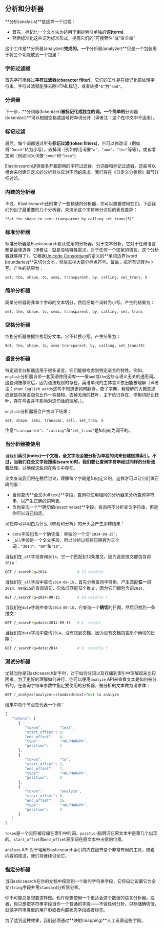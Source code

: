 ## 分析和分析器

**分析(analysis)**是这样一个过程：

* 首先，标记化一个文本块为适用于倒排索引单独的**词(term)**
* 然后标准化这些词为标准形式，提高它们的“可搜索性”或“查全率”

这个工作是**分析器(analyzer)**完成的。一个**分析器(analyzer)**只是一个包装用于将三个功能放到一个包里：

### 字符过滤器

首先字符串经过**字符过滤器(character filter)**，它们的工作是在标记化前处理字符串。字符过滤器能够去除HTML标记，或者转换`"&"`为`"and"`。

### 分词器

下一步，**分词器(tokenizer)**被标记化成独立的词。一个简单的**分词器(tokenizer)**可以根据空格或逗号将单词分开（译者注：这个在中文中不适用）。

### 标记过滤

最后，每个词都通过所有**标记过滤(token filters)**，它可以修改词（例如将`"Quick"`转为小写），去掉词（例如停用词像`"a"`、`"and"`、`"the"`等等），或者增加词（例如同义词像`"jump"`和`"leap"`）

Elasticsearch提供很多开箱即用的字符过滤器，分词器和标记过滤器。这些可以组合来创建自定义的分析器以应对不同的需求。我们将在《自定义分析器》章节详细讨论。

### 内建的分析器

不过，Elasticsearch还附带了一些预装的分析器，你可以直接使用它们。下面我们列出了最重要的几个分析器，来演示这个字符串分词后的表现差异：

    "Set the shape to semi-transparent by calling set_trans(5)"


### 标准分析器

标准分析器是Elasticsearch默认使用的分析器。对于文本分析，它对于任何语言都是最佳选择（译者注：就是没啥特殊需求，对于任何一个国家的语言，这个分析器就够用了）。它根据[Unicode Consortium](http://www.unicode.org/reports/tr29/)的定义的**单词边界(word boundaries)**来切分文本，然后去掉大部分标点符号。最后，把所有词转为小写。产生的结果为：

    set, the, shape, to, semi, transparent, by, calling, set_trans, 5

### 简单分析器

简单分析器将非单个字母的文本切分，然后把每个词转为小写。产生的结果为：

    set, the, shape, to, semi, transparent, by, calling, set, trans

### 空格分析器

空格分析器依据空格切分文本。它不转换小写。产生结果为：

    Set, the, shape, to, semi-transparent, by, calling, set_trans(5)

### 语言分析器

特定语言分析器适用于很多语言。它们能够考虑到特定语言的特性。例如，`english`分析器自带一套英语停用词库——像`and`或`the`这些与语义无关的通用词。这些词被移除后，因为语法规则的存在，英语单词的主体含义依旧能被理解（译者注：`stem English words`这句不知道该如何翻译，查了字典，我理解的大概意思应该是将英语语句比作一株植物，去掉无用的枝叶，主干依旧存在，停用词好比枝叶，存在与否并不影响对这句话的理解。）。

`english`分析器将会产生以下结果：

    set, shape, semi, transpar, call, set_tran, 5

注意`"transparent"`、`"calling"`和`"set_trans"`是如何转为词干的。

### 当分析器被使用

当我们**索引(index)**一个文档，全文字段会被分析为单独的词来创建倒排索引。不过，当我们在全文字段**搜索(search)**时，我们要让查询字符串经过**同样的分析流程**处理，以确保这些词在索引中存在。

全文查询我们将在稍后讨论，理解每个字段是如何定义的，这样才可以让它们做正确的事：

* 当你查询**全文(full text)**字段，查询将使用相同的分析器来分析查询字符串，以产生正确的词列表。
* 当你查询一个**确切值(exact value)**字段，查询将不分析查询字符串，但是你可以自己指定。

现在你可以明白为什么《映射和分析》的开头会产生那种结果：
* `date`字段包含一个确切值：单独的一个词`"2014-09-15"`。
* `_all`字段是一个全文字段，所以分析过程将日期转为三个词：`"2014"`、`"09"`和`"15"`。

当我们在`_all`字段查询`2014`，它一个匹配到12条推文，因为这些推文都包含词`2014`：

```sh
GET /_search?q=2014              # 12 results
```

当我们在`_all`字段中查询`2014-09-15`，首先分析查询字符串，产生匹配**任一**词`2014`、`09`或`15`的查询语句，它依旧匹配12个推文，因为它们都包含词`2014`。

```sh
GET /_search?q=2014-09-15        # 12 results !
```

当我们在`date`字段中查询`2014-09-15`，它查询一个**确切**的日期，然后只找到一条推文：

```sh
GET /_search?q=date:2014-09-15   # 1  result
```

当我们在`date`字段中查询`2014`，没有找到文档，因为没有文档包含那个确切的日期：

```sh
GET /_search?q=date:2014         # 0  results !
```

### 测试分析器

尤其当你是Elasticsearch新手时，对于如何分词以及存储到索引中理解起来比较困难。为了更好的理解如何进行，你可以使用`analyze` API来查看文本是如何被分析的。在查询字符串参数中指定要使用的分析器，被分析的文本做为请求体：

```javascript
GET /_analyze?analyzer=standard&text=Text to analyze
```

结果中每个节点在代表一个词：

```Javascript
{
   "tokens": [
      {
         "token":        "text",
         "start_offset": 0,
         "end_offset":   4,
         "type":         "<ALPHANUM>",
         "position":     1
      },
      {
         "token":        "to",
         "start_offset": 5,
         "end_offset":   7,
         "type":         "<ALPHANUM>",
         "position":     2
      },
      {
         "token":        "analyze",
         "start_offset": 8,
         "end_offset":   15,
         "type":         "<ALPHANUM>",
         "position":     3
      }
   ]
}
```

`token`是一个实际被存储在索引中的词。`position`指明词在原文本中是第几个出现的。`start_offset`和`end_offset`表示词在原文本中占据的位置。

`analyze` API 对于理解Elasticsearch索引的内在细节是个非常有用的工具，随着内容的推进，我们将继续讨论它。

### 指定分析器

当Elasticsearch在你的文档中探测到一个新的字符串字段，它将自动设置它为全文`string`字段并用`standard`分析器分析。

你不可能总是想要这样做。也许你想使用一个更适合这个数据的语言分析器。或者，你只想把字符串字段当作一个普通的字段——不做任何分析，只存储确切值，就像字符串类型的用户ID或者内部状态字段或者标签。

为了达到这种效果，我们必须通过**映射(mapping)**人工设置这些字段。
